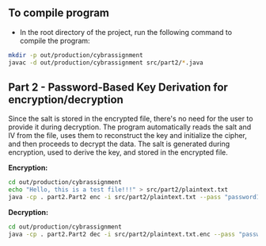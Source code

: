 ## To compile program

- In the root directory of the project, run the following command to compile the program:

```bash
mkdir -p out/production/cybrassignment
javac -d out/production/cybrassignment src/part2/*.java
```

## Part 2 - Password-Based Key Derivation for encryption/decryption

Since the salt is stored in the encrypted file, there's no need for the user to provide it during decryption. The program automatically reads the salt and IV from the file, uses them to reconstruct the key and initialize the cipher, and then proceeds to decrypt the data. The salt is generated during encryption, used to derive the key, and stored in the encrypted file.


**Encryption:**
```bash
cd out/production/cybrassignment
echo "Hello, this is a test file!!!" > src/part2/plaintext.txt    
java -cp . part2.Part2 enc -i src/part2/plaintext.txt --pass "password123" -o src/part2/plaintext.txt.enc
```

**Decryption:**
```bash
cd out/production/cybrassignment
java -cp . part2.Part2 dec -i src/part2/plaintext.txt.enc --pass "password123" -o src/part2/plaintext.txt.dec
```